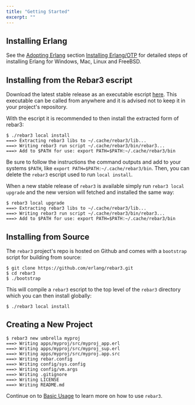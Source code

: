 ```yaml
---
title: "Getting Started"
excerpt: ""
---
```


## Installing Erlang

See the [Adopting Erlang](https://adoptingerlang.org/) section [Installing Erlang/OTP](https://adoptingerlang.org/docs/development/setup/#installing-erlang-otp) for detailed steps of installing Erlang for Windows, Mac, Linux and FreeBSD.

## Installing from the Rebar3 escript

Download the latest stable release as an executable escript [here](https://s3.amazonaws.com/rebar3/rebar3). This executable can be called from anywhere and it is advised not to keep it in your project's repository.

With the escript it is recommended to then install the extracted form of rebar3:

```
$ ./rebar3 local install
===> Extracting rebar3 libs to ~/.cache/rebar3/lib...
===> Writing rebar3 run script ~/.cache/rebar3/bin/rebar3...
===> Add to $PATH for use: export PATH=$PATH:~/.cache/rebar3/bin 
```

Be sure to follow the instructions the command outputs and add to your systems `$PATH`, like `export PATH=$PATH:~/.cache/rebar3/bin`. Then, you can delete the `rebar3` escript used to run `local install`. 
    
When a new stable release of `rebar3` is available simply run `rebar3 local upgrade` and the new version will fetched and installed the same way: 

```
$ rebar3 local upgrade
===> Extracting rebar3 libs to ~/.cache/rebar3/lib...
===> Writing rebar3 run script ~/.cache/rebar3/bin/rebar3...
===> Add to $PATH for use: export PATH=$PATH:~/.cache/rebar3/bin 
```

## Installing from Source

The `rebar3` project's repo is hosted on Github and comes with a `bootstrap` script for building from source:

```
$ git clone https://github.com/erlang/rebar3.git
$ cd rebar3
$ ./bootstrap 
```

This will compile a `rebar3` escript to the top level of the `rebar3` directory which you can then install globally:

```
$ ./rebar3 local install
```


## Creating a New Project

```
$ rebar3 new umbrella myproj
===> Writing apps/myproj/src/myproj_app.erl
===> Writing apps/myproj/src/myproj_sup.erl
===> Writing apps/myproj/src/myproj.app.src
===> Writing rebar.config
===> Writing config/sys.config
===> Writing config/vm.args
===> Writing .gitignore
===> Writing LICENSE
===> Writing README.md 
```

Continue on to [Basic Usage](/docs/basic-usage) to learn more on how to use `rebar3`.
